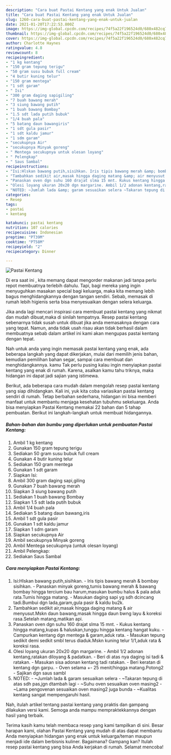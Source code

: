 ```yaml
---
description: "Cara buat Pastai Kentang yang enak Untuk Jualan"
title: "Cara buat Pastai Kentang yang enak Untuk Jualan"
slug: 1260-cara-buat-pastai-kentang-yang-enak-untuk-jualan
date: 2021-01-20T17:22:53.800Z
image: https://img-global.cpcdn.com/recipes/74f5a22f196524d0/680x482cq70/pastai-kentang-foto-resep-utama.jpg
thumbnail: https://img-global.cpcdn.com/recipes/74f5a22f196524d0/680x482cq70/pastai-kentang-foto-resep-utama.jpg
cover: https://img-global.cpcdn.com/recipes/74f5a22f196524d0/680x482cq70/pastai-kentang-foto-resep-utama.jpg
author: Charlotte Haynes
ratingvalue: 4.8
reviewcount: 8
recipeingredient:
- "1 kg kentang"
- "150 gram tepung terigu"
- "50 gram susu bubuk full cream"
- "4 butir kuning telur"
- "150 gram mentega"
- "1 sdt garam"
- " Isi"
- "300 gram daging sapigiling"
- "7 buah bawang merah"
- "3 siung bawang putih"
- "1 buah bawang Bombay"
- "1.5 sdt lada putih bubuk"
- "1/4 buah pala"
- "5 batang daun bawangiris"
- "1 sdt gula pasir"
- "1 sdt kaldu jamur"
- "1 sdm garam"
- "secukupnya Air"
- "secukupnya Minyak goreng"
- " Mentega secukupnya untuk olesan loyang"
- " Pelengkap"
- " Saus Sambal"
recipeinstructions:
- "Isi:Hlskan bawang putih,sisihkan. Iris tipis bawang merah &amp; bombay sisihkan. Panaskan minyak goreng,tumis bawang merah &amp; bawang bombay hingga tercium bau harum,masukan bumbu halus &amp; pala aduk rata.Tumis hingga matang. Masukan daging sapi yg sdh dcincang tadi.Bumbui dgn lada,garam,gula pasir &amp; kaldu bu2k."
- "Tambahkan sedikit air,masak hingga daging matang &amp; air menyusut.Mskn daun bawang,masak hingga daun bwng layu &amp; koreksi rasa.Setelah matang,matikan api."
- "Panaskan oven dgn suhu 160 drajat slma 15 mnt. Kukus kentang hingga matang,kupas &amp; haluskan,tunggu hingga kentang hangat kuku. Campurkan kentang dgn mentega &amp; garam,aduk rata. Masukan tepung sedikit demi sedkit smbl terus diaduk.Mskn kuning telur 1/1,aduk rata &amp; koreksi rasa."
- "Olesi loyang ukuran 20x20 dgn margarine. Ambil 1/2 adonan kentang,ratakan diloyang &amp; padatkan. Beri di atas nya daging isi tadi &amp; ratakan. Masukan sisa adonan kentang tadi ratakan. Beri keratan di kentang dgn garpu. Oven selama +- 25 menit/hingga matang.Potong2 Sajikan dgn saus sambl"
- "NOTED: ~Jumlah lada &amp; garam sesuaikan selera ~Takaran tepung di atas sdh pas,jgn dtambah lagi ~Suhu oven sesuaikan oven masing2 ~Lama pengovenan sesuaikan oven masing2 juga bunda ~Kualitas kentang sangat mempengaruhi hasil."
categories:
- Resep
tags:
- pastai
- kentang

katakunci: pastai kentang 
nutrition: 107 calories
recipecuisine: Indonesian
preptime: "PT39M"
cooktime: "PT58M"
recipeyield: "2"
recipecategory: Dinner

---
```



![Pastai Kentang](https://img-global.cpcdn.com/recipes/74f5a22f196524d0/680x482cq70/pastai-kentang-foto-resep-utama.jpg)

Di era  saat ini , kita memang dapat mengorder makanan jadi tanpa perlu repot membuatnya terlebih dahulu. Tapi, bagi mereka yang ingin menyuguhkan masakan special bagi keluarga, maka kita memang lebih bagus menghidangkannya dengan tangan sendiri. Sebab, memasak di rumah lebih higienis serta bisa menyesuaikan dengan selera keluarga.

Jika anda lagi mencari inspirasi cara membuat pastai kentang yang nikmat dan mudah dibuat,maka di sinilah tempatnya. Resep pastai kentang  sebenarnya tidak susah untuk dibuat jika anda memasaknya dengan cara yang tepat. Namun, anda tidak usah risau akan tidak berhasil dalam membuatnya 
sebab dalam artikel ini kami akan mengupas pastai kentang dengan tepat.  



Nah untuk anda yang ingin memasak pastai kentang yang enak, ada beberapa langkah yang dapat dikerjakan, mulai dari memilih jenis bahan, kemudian pemilihan bahan segar, sampai cara membuat dan menghidangkannya. kamu Tak perlu pusing kalau ingin menyiapkan pastai kentang yang enak di rumah. Karena, asalkan kamu  tahu triknya, maka hidangan ini dapat jadi sajian yang istimewa.

Berikut, ada beberapa cara mudah dalam mengolah resep pastai kentang yang siap dihidangkan. Kali ini, yuk kita coba variasikan pastai kentang sendiri di rumah. Tetap berbahan sederhana, hidangan ini bisa memberi manfaat untuk membantu menjaga kesehatan tubuhmu sekeluarga. Anda bisa menyiapkan Pastai Kentang memakai 22 bahan dan 5 tahap pembuatan. Berikut ini langkah-langkah untuk membuat hidangannya.

<!--inarticleads1-->

##### Bahan-bahan dan bumbu yang diperlukan untuk pembuatan Pastai Kentang:

1. Ambil 1 kg kentang
1. Gunakan 150 gram tepung terigu
1. Sediakan 50 gram susu bubuk full cream
1. Gunakan 4 butir kuning telur
1. Sediakan 150 gram mentega
1. Gunakan 1 sdt garam
1. Siapkan  Isi:
1. Ambil 300 gram daging sapi,giling
1. Gunakan 7 buah bawang merah
1. Siapkan 3 siung bawang putih
1. Sediakan 1 buah bawang Bombay
1. Siapkan 1.5 sdt lada putih bubuk
1. Ambil 1/4 buah pala
1. Sediakan 5 batang daun bawang,iris
1. Ambil 1 sdt gula pasir
1. Gunakan 1 sdt kaldu jamur
1. Siapkan 1 sdm garam
1. Siapkan secukupnya Air
1. Ambil secukupnya Minyak goreng
1. Ambil  Mentega secukupnya (untuk olesan loyang)
1. Ambil  Pelengkap:
1. Sediakan  Saus Sambal




<!--inarticleads2-->

##### Cara menyiapkan Pastai Kentang:

1. Isi:Hlskan bawang putih,sisihkan. - Iris tipis bawang merah &amp; bombay sisihkan. - Panaskan minyak goreng,tumis bawang merah &amp; bawang bombay hingga tercium bau harum,masukan bumbu halus &amp; pala aduk rata.Tumis hingga matang. - Masukan daging sapi yg sdh dcincang tadi.Bumbui dgn lada,garam,gula pasir &amp; kaldu bu2k.
1. Tambahkan sedikit air,masak hingga daging matang &amp; air menyusut.Mskn daun bawang,masak hingga daun bwng layu &amp; koreksi rasa.Setelah matang,matikan api.
1. Panaskan oven dgn suhu 160 drajat slma 15 mnt. - Kukus kentang hingga matang,kupas &amp; haluskan,tunggu hingga kentang hangat kuku. - Campurkan kentang dgn mentega &amp; garam,aduk rata. - Masukan tepung sedikit demi sedkit smbl terus diaduk.Mskn kuning telur 1/1,aduk rata &amp; koreksi rasa.
1. Olesi loyang ukuran 20x20 dgn margarine. - Ambil 1/2 adonan kentang,ratakan diloyang &amp; padatkan. - Beri di atas nya daging isi tadi &amp; ratakan. - Masukan sisa adonan kentang tadi ratakan. - Beri keratan di kentang dgn garpu. - Oven selama +- 25 menit/hingga matang.Potong2 - Sajikan dgn saus sambl
1. NOTED: - ~Jumlah lada &amp; garam sesuaikan selera - ~Takaran tepung di atas sdh pas,jgn dtambah lagi - ~Suhu oven sesuaikan oven masing2 - ~Lama pengovenan sesuaikan oven masing2 juga bunda - ~Kualitas kentang sangat mempengaruhi hasil.




Nah, itulah artikel tentang  pastai kentang  yang praktis dan gampang dilakukan versi kami. Semoga anda mampu mempraktekkannya dengan hasil yang terbaik. 

Terima kasih kamu telah membaca resep yang kami tampilkan di sini. Besar harapan kami, olahan  Pastai Kentang yang mudah di atas dapat membantu Anda menyiapkan hidangan yang enak untuk keluarga/teman maupun menjadi ide dalam berbisnis kuliner. Bagaimana? Gampang kan? Itulah resep pastai kentang yang bisa Anda kerjakan di rumah. Selamat mencoba!

